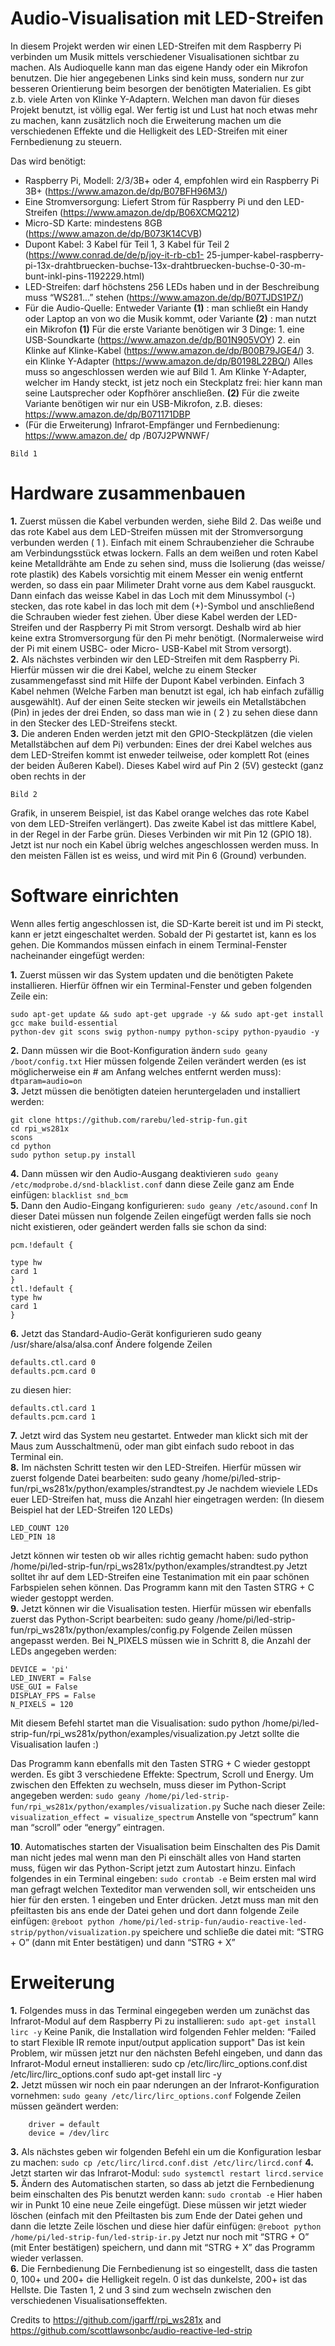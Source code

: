 # Audio-Visualisation mit LED-Streifen

In diesem Projekt werden wir einen LED-Streifen mit dem Raspberry Pi verbinden um Musik mittels
verschiedener Visualisationen sichtbar zu machen. Als Audioquelle kann man das eigene Handy oder
ein Mikrofon benutzen.
Die hier angegebenen Links sind kein muss, sondern nur zur besseren Orientierung beim besorgen der
benötigten Materialien. Es gibt z.b. viele Arten von Klinke Y-Adaptern. Welchen man davon für dieses
Projekt benutzt, ist völlig egal.
Wer fertig ist und Lust hat noch etwas mehr zu machen, kann zusätzlich noch die Erweiterung machen
um die verschiedenen Effekte und die Helligkeit des LED-Streifen mit einer Fernbedienung zu steuern.

Das wird benötigt:

- Raspberry Pi, Modell: 2/3/3B+ oder 4, empfohlen wird ein Raspberry Pi 3B+
    (https://www.amazon.de/dp/B07BFH96M3/)
- Eine Stromversorgung: Liefert Strom für Raspberry Pi und den LED-Streifen
    (https://www.amazon.de/dp/B06XCMQ212)
- Micro-SD Karte: mindestens 8GB (https://www.amazon.de/dp/B073K14CVB)
- Dupont Kabel: 3 Kabel für Teil 1, 3 Kabel für Teil 2 (https://www.conrad.de/de/p/joy-it-rb-cb1-
    25-jumper-kabel-raspberry-pi-13x-drahtbruecken-buchse-13x-drahtbruecken-buchse-0-30-m-
    bunt-inkl-pins-1192229.html)
- LED-Streifen: darf höchstens 256 LEDs haben und in der Beschreibung muss “WS281...”
    stehen (https://www.amazon.de/dp/B07TJDS1PZ/)
- Für die Audio-Quelle: Entweder Variante **(1)** : man schließt ein Handy oder Laptop an von wo
    die Musik kommt, oder Variante **(2)** : man nutzt ein Mikrofon
       **(1)** Für die erste Variante benötigen wir 3 Dinge:
       1. eine USB-Soundkarte
       (https://www.amazon.de/dp/B01N905VOY)
       2. ein Klinke auf Klinke-Kabel
       (https://www.amazon.de/dp/B00B79JGE4/)
       3. ein Klinke Y-Adapter
       (https://www.amazon.de/dp/B0198L22BQ/)
       Alles muss so angeschlossen werden wie auf Bild
       1. Am Klinke Y-Adapter, welcher im Handy steckt,
       ist jetz noch ein Steckplatz frei: hier kann man
       seine Lautsprecher oder Kopfhörer anschließen.
       **(2)** Für die zweite Variante benötigen wir nur ein
       USB-Mikrofon, z.B. dieses:
       https://www.amazon.de/dp/B071171DBP
- (Für die Erweiterung) Infrarot-Empfänger und Fernbedienung:
    https://www.amazon.de/ dp /B07J2PWNWF/

```
Bild 1
```

# Hardware zusammenbauen

**1.** Zuerst müssen die Kabel verbunden werden, siehe Bild 2.
Das weiße und das rote Kabel aus dem LED-Streifen müssen mit der Stromversorgung verbunden
werden ( 1 ). Einfach mit einem Schraubenzieher die Schraube am Verbindungsstück etwas lockern.
Falls an dem weißen und roten Kabel keine Metalldrähte am Ende zu sehen sind, muss die Isolierung
(das weisse/ rote plastik) des Kabels vorsichtig mit einem Messer ein wenig entfernt werden, so dass
ein paar Milimeter Draht vorne aus dem Kabel rausguckt.
Dann einfach das weisse Kabel in das Loch mit dem Minussymbol (-) stecken, das rote kabel in das
loch mit dem (+)-Symbol und anschließend die Schrauben wieder fest ziehen. Über diese Kabel werden
der LED-Streifen und der Raspberry Pi mit Strom versorgt. Deshalb wird ab hier keine extra
Stromversorgung für den Pi mehr benötigt. (Normalerweise wird der Pi mit einem USBC- oder Micro-
USB-Kabel mit Strom versorgt).<br/>
**2.** Als nächstes verbinden wir den LED-Streifen mit dem Raspberry Pi.
Hierfür müssen wir die drei Kabel, welche zu einem Stecker zusammengefasst sind mit Hilfe der
Dupont Kabel verbinden. Einfach 3 Kabel nehmen (Welche Farben man benutzt ist egal, ich hab
einfach zufällig ausgewählt).
Auf der einen Seite stecken wir jeweils ein Metallstäbchen (Pin) in jedes der drei Enden, so dass man
wie in ( 2 ) zu sehen diese dann in den Stecker des LED-Streifens steckt.<br/>
**3.** Die anderen Enden werden jetzt mit den GPIO-Steckplätzen (die vielen Metallstäbchen auf dem Pi)
verbunden:
Eines der drei Kabel welches aus dem LED-Streifen kommt ist enweder teilweise, oder komplett Rot
(eines der beiden Äußeren Kabel). Dieses Kabel wird auf Pin 2 (5V) gesteckt (ganz oben rechts in der

```
Bild 2
```

Grafik, in unserem Beispiel, ist das Kabel orange welches das rote Kabel von dem LED-Streifen
verlängert).
Das zweite Kabel ist das mittlere Kabel, in der Regel in der Farbe grün. Dieses Verbinden wir mit Pin
12 (GPIO 18).
Jetzt ist nur noch ein Kabel übrig welches angeschlossen werden muss. In den meisten Fällen ist es
weiss, und wird mit Pin 6 (Ground) verbunden.

# Software einrichten

Wenn alles fertig angeschlossen ist, die SD-Karte bereit ist und im Pi steckt, kann er jetzt eingeschaltet
werden. Sobald der Pi gestartet ist, kann es los gehen. Die Kommandos müssen einfach in einem
Terminal-Fenster nacheinander eingefügt werden:

**1.** Zuerst müssen wir das System updaten und die benötigten Pakete installieren. Hierfür öffnen wir ein
Terminal-Fenster und geben folgenden Zeile ein:
```
sudo apt-get update && sudo apt-get upgrade -y && sudo apt-get install gcc make build-essential
python-dev git scons swig python-numpy python-scipy python-pyaudio -y
```
**2.** Dann müssen wir die Boot-Konfiguration ändern
```sudo geany /boot/config.txt```
Hier müssen folgende Zeilen verändert werden (es ist möglicherweise ein # am Anfang welches
entfernt werden muss):
```dtparam=audio=on```<br/>
**3.** Jetzt müssen die benötigten dateien heruntergeladen und installiert werden:
```
git clone https://github.com/rarebu/led-strip-fun.git
cd rpi_ws281x
scons
cd python
sudo python setup.py install
```
**4.** Dann müssen wir den Audio-Ausgang deaktivieren
```sudo geany /etc/modprobe.d/snd-blacklist.conf```
dann diese Zeile ganz am Ende einfügen:
```blacklist snd_bcm```<br/>
**5.** Dann den Audio-Eingang konfigurieren:
```sudo geany /etc/asound.conf```
In dieser Datei müssen nun folgende Zeilen eingefügt werden falls sie noch nicht existieren, oder
geändert werden falls sie schon da sind:
```
pcm.!default {
```

```
type hw
card 1
}
ctl.!default {
type hw
card 1
}
```
**6.** Jetzt das Standard-Audio-Gerät konfigurieren
sudo geany /usr/share/alsa/alsa.conf
Ändere folgende Zeilen

```
defaults.ctl.card 0
defaults.pcm.card 0
```
zu diesen hier:

```
defaults.ctl.card 1
defaults.pcm.card 1
```
**7.** Jetzt wird das System neu gestartet. Entweder man klickt sich mit der Maus zum Ausschaltmenü,
oder man gibt einfach sudo reboot in das Terminal ein.<br/>
**8.** Im nächsten Schritt testen wir den LED-Streifen. Hierfür müssen wir zuerst folgende Datei
bearbeiten:
sudo geany /home/pi/led-strip-fun/rpi_ws281x/python/examples/strandtest.py
Je nachdem wieviele LEDs euer LED-Streifen hat, muss die Anzahl hier eingetragen werden: (In
diesem Beispiel hat der LED-Streifen 120 LEDs)
```
LED_COUNT 120
LED_PIN 18
```
Jetzt können wir testen ob wir alles richtig gemacht haben:
sudo python /home/pi/led-strip-fun/rpi_ws281x/python/examples/strandtest.py
Jetzt solltet ihr auf dem LED-Streifen eine Testanimation mit ein paar schönen Farbspielen sehen
können.
Das Programm kann mit den Tasten STRG + C wieder gestoppt werden.<br/>
**9.** Jetzt können wir die Visualisation testen. Hierfür müssen wir ebenfalls zuerst das Python-Script
bearbeiten:
sudo geany /home/pi/led-strip-fun/rpi_ws281x/python/examples/config.py
Folgende Zeilen müssen angepasst werden. Bei N_PIXELS müssen wie in Schritt 8, die Anzahl der
LEDs angegeben werden:
```
DEVICE = 'pi'
LED_INVERT = False
USE_GUI = False
DISPLAY_FPS = False
N_PIXELS = 120
```
Mit diesem Befehl startet man die Visualisation:
sudo python /home/pi/led-strip-fun/rpi_ws281x/python/examples/visualization.py
Jetzt sollte die Visualisation laufen :)

Das Programm kann ebenfalls mit den Tasten STRG + C wieder gestoppt werden.
Es gibt 3 verschiedene Effekte: Spectrum, Scroll und Energy. Um zwischen den Effekten zu wechseln,
muss dieser im Python-Script angegeben werden:
```sudo geany /home/pi/led-strip-fun/rpi_ws281x/python/examples/visualization.py```
Suche nach dieser Zeile: ```visualization_effect = visualize_spectrum```
Anstelle von “spectrum” kann man “scroll” oder “energy” eintragen.

**10**. Automatisches starten der Visualisation beim Einschalten des Pis
Damit man nicht jedes mal wenn man den Pi einschält alles von Hand starten muss, fügen wir das
Python-Script jetzt zum Autostart hinzu.
Einfach folgendes in ein Terminal eingeben:
```sudo crontab -e```
Beim ersten mal wird man gefragt welchen Texteditor man verwenden soll, wir entscheiden uns hier
für den ersten.
1 eingeben und Enter drücken.
Jetzt muss man mit den pfeiltasten bis ans ende der Datei gehen und dort dann folgende Zeile einfügen:
```@reboot python /home/pi/led-strip-fun/audio-reactive-led-strip/python/visualization.py```
speichere und schließe die datei mit: “STRG + O” (dann mit Enter bestätigen) und dann “STRG + X”


# Erweiterung

**1.** Folgendes muss in das Terminal eingegeben werden um zunächst das Infrarot-Modul auf dem
Raspberry Pi zu installieren:
```sudo apt-get install lirc -y```
Keine Panik, die Installation wird folgenden Fehler melden: “Failed to start Flexible IR remote
input/output application support"
Das ist kein Problem, wir müssen jetzt nur den nächsten Befehl eingeben, und dann das Infrarot-Modul
erneut installieren:
sudo cp /etc/lirc/lirc_options.conf.dist /etc/lirc/lirc_options.conf
sudo apt-get install lirc -y<br/>
**2.** Jetzt müssen wir noch ein paar nderungen an der Infrarot-Konfiguration vornehmen:
```sudo geany /etc/lirc/lirc_options.conf```
Folgende Zeilen müssen geändert werden:
```
    driver = default
    device = /dev/lirc
```
**3.** Als nächstes geben wir folgenden Befehl ein um die Konfiguration lesbar zu machen:
```sudo cp /etc/lirc/lircd.conf.dist /etc/lirc/lircd.conf```
**4.** Jetzt starten wir das Infrarot-Modul:
```sudo systemctl restart lircd.service```
**5.** Ändern des Automatischen starten, so dass ab jetzt die Fernbedienung beim einschalten des Pis
benutzt werden kann:
```sudo crontab -e```
Hier haben wir in Punkt 10 eine neue Zeile eingefügt. Diese müssen wir jetzt wieder löschen (einfach
mit den Pfeiltasten bis zum Ende der Datei gehen und dann die letzte Zeile löschen und diese hier dafür
einfügen:
```@reboot python /home/pi/led-strip-fun/led-strip-ir.py```
Jetzt nur noch mit “STRG + O” (mit Enter bestätigen) speichern, und dann mit “STRG + X” das
Programm wieder verlassen.<br/>
**6.** Die Fernbedienung
Die Fernbedienung ist so eingestellt, dass die tasten 0, 100+ und 200+ die Helligkeit regeln. 0 ist das
dunkelste, 200+ ist das Hellste.
Die Tasten 1, 2 und 3 sind zum wechseln zwischen den verschiedenen Visualisationseffekten.


Credits to https://github.com/jgarff/rpi_ws281x and https://github.com/scottlawsonbc/audio-reactive-led-strip
